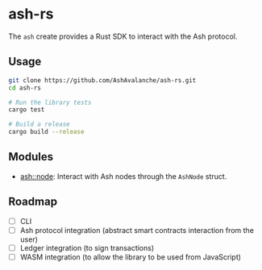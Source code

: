 # ash-rs

The `ash` create provides a Rust SDK to interact with the Ash protocol.

## Usage

```sh
git clone https://github.com/AshAvalanche/ash-rs.git
cd ash-rs

# Run the library tests
cargo test

# Build a release
cargo build --release
```

## Modules

- [ash::node](src/node.rs): Interact with Ash nodes through the `AshNode` struct.

## Roadmap

- [ ] CLI
- [ ] Ash protocol integration (abstract smart contracts interaction from the user)
- [ ] Ledger integration (to sign transactions)
- [ ] WASM integration (to allow the library to be used from JavaScript)

